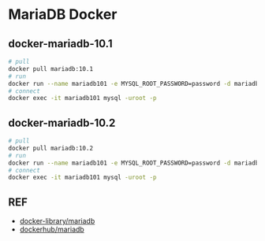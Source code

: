 # MariaDB Docker


## docker-mariadb-10.1

```bash
# pull
docker pull mariadb:10.1
# run
docker run --name mariadb101 -e MYSQL_ROOT_PASSWORD=password -d mariadb:10.1
# connect
docker exec -it mariadb101 mysql -uroot -p
```

## docker-mariadb-10.2

```bash
# pull
docker pull mariadb:10.2
# run
docker run --name mariadb101 -e MYSQL_ROOT_PASSWORD=password -d mariadb:10.2
# connect
docker exec -it mariadb101 mysql -uroot -p
```

## REF

- [docker-library/mariadb](https://github.com/docker-library/mariadb)
- [dockerhub/mariadb](https://hub.docker.com/_/mariadb/)